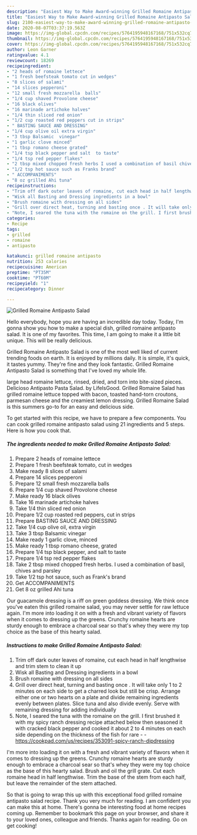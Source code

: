 ```yaml
---
description: "Easiest Way to Make Award-winning Grilled Romaine Antipasto Salad"
title: "Easiest Way to Make Award-winning Grilled Romaine Antipasto Salad"
slug: 2100-easiest-way-to-make-award-winning-grilled-romaine-antipasto-salad
date: 2020-08-07T03:37:19.563Z
image: https://img-global.cpcdn.com/recipes/5764195948167168/751x532cq70/grilled-romaine-antipasto-salad-recipe-main-photo.jpg
thumbnail: https://img-global.cpcdn.com/recipes/5764195948167168/751x532cq70/grilled-romaine-antipasto-salad-recipe-main-photo.jpg
cover: https://img-global.cpcdn.com/recipes/5764195948167168/751x532cq70/grilled-romaine-antipasto-salad-recipe-main-photo.jpg
author: Leon Garner
ratingvalue: 4.1
reviewcount: 18269
recipeingredient:
- "2 heads of romaine lettece"
- "1 fresh beefsteak tomato cut in wedges"
- "8 slices of salami"
- "14 slices pepperoni"
- "12 small fresh mozzarella  balls"
- "1/4 cup shaved Provolone cheese"
- "16 black olives"
- "16 marinade artichoke halves"
- "1/4 thin sliced red onion"
- "1/2 cup roasted red peppers cut in strips"
- " BASTING SAUCE AND DRESSING"
- "1/4 cup olive oil extra virgin"
- "3 tbsp Balsamic  vinegar"
- "1 garlic clove minced"
- "1 tbsp romano cheese grated"
- "1/4 tsp black pepper and salt  to taste"
- "1/4 tsp red pepper flakes"
- "2 tbsp mixed chopped fresh herbs I used a combination of basil chives and parsley"
- "1/2 tsp hot sauce such as Franks brand"
- " ACCOMPANIMENTS"
- "8 oz grilled Ahi tuna"
recipeinstructions:
- "Trim off dark outer leaves of romaine, cut each head in half lengthwise and trim stem to clean it up"
- "Wisk all Basting and Dressing ingredients in a bowl"
- "Brush romaine with dressing on all sides"
- "Grill over direct heat, turning and basting once . It will take only 1 to 2 minutes on each side to get a charred look but still be crisp. Arrange either one or two hearts on a plate and divide remaining ingredients evenly between plates. Slice tuna and also divide evenly. Serve with remaining dressing for adding individually"
- "Note, I seared the tuna with the romaine on the grill. I first brushed it with my spicy ranch dressing recipe attached below then seasoned it with cracked black pepper and cooked it about 2 to 4 minutes on each side depending on the thickness of the fish for rare  https://cookpad.com/us/recipes/353091-spicy-ranch-dipdressing"
categories:
- Recipe
tags:
- grilled
- romaine
- antipasto

katakunci: grilled romaine antipasto 
nutrition: 253 calories
recipecuisine: American
preptime: "PT35M"
cooktime: "PT60M"
recipeyield: "1"
recipecategory: Dinner

---
```



![Grilled Romaine Antipasto Salad](https://img-global.cpcdn.com/recipes/5764195948167168/751x532cq70/grilled-romaine-antipasto-salad-recipe-main-photo.jpg)

Hello everybody, hope you are having an incredible day today. Today, I'm gonna show you how to make a special dish, grilled romaine antipasto salad. It is one of my favorites. This time, I am going to make it a little bit unique. This will be really delicious.

Grilled Romaine Antipasto Salad is one of the most well liked of current trending foods on earth. It is enjoyed by millions daily. It is simple, it's quick, it tastes yummy. They're fine and they look fantastic. Grilled Romaine Antipasto Salad is something that I've loved my whole life.

large head romaine lettuce, rinsed, dried, and torn into bite-sized pieces. Delicioso Antipasto Pasta Salad. by LifeIsGood. Grilled Romaine Salad has grilled romaine lettuce topped with bacon, toasted hand-torn croutons, parmesan cheese and the creamiest lemon dressing. Grilled Romaine Salad is this summers go-to for an easy and delicious side.


To get started with this recipe, we have to prepare a few components. You can cook grilled romaine antipasto salad using 21 ingredients and 5 steps. Here is how you cook that.

<!--inarticleads1-->

##### The ingredients needed to make Grilled Romaine Antipasto Salad:

1. Prepare 2 heads of romaine lettece
1. Prepare 1 fresh beefsteak tomato, cut in wedges
1. Make ready 8 slices of salami
1. Prepare 14 slices pepperoni
1. Prepare 12 small fresh mozzarella  balls
1. Prepare 1/4 cup shaved Provolone cheese
1. Make ready 16 black olives
1. Take 16 marinade artichoke halves
1. Take 1/4 thin sliced red onion
1. Prepare 1/2 cup roasted red peppers, cut in strips
1. Prepare  BASTING SAUCE AND DRESSING
1. Take 1/4 cup olive oil, extra virgin
1. Take 3 tbsp Balsamic  vinegar
1. Make ready 1 garlic clove, minced
1. Make ready 1 tbsp romano cheese, grated
1. Prepare 1/4 tsp black pepper, and salt  to taste
1. Prepare 1/4 tsp red pepper flakes
1. Take 2 tbsp mixed chopped fresh herbs. I used a combination of basil, chives and parsley
1. Take 1/2 tsp hot sauce, such as Frank&#39;s brand
1. Get  ACCOMPANIMENTS
1. Get 8 oz grilled Ahi tuna


Our guacamole dressing is a riff on green goddess dressing. We think once you&#39;ve eaten this grilled romaine salad, you may never settle for raw lettuce again. I&#39;m more into loading it on with a fresh and vibrant variety of flavors when it comes to dressing up the greens. Crunchy romaine hearts are sturdy enough to embrace a charcoal sear so that&#39;s whey they were my top choice as the base of this hearty salad. 

<!--inarticleads2-->

##### Instructions to make Grilled Romaine Antipasto Salad:

1. Trim off dark outer leaves of romaine, cut each head in half lengthwise and trim stem to clean it up
1. Wisk all Basting and Dressing ingredients in a bowl
1. Brush romaine with dressing on all sides
1. Grill over direct heat, turning and basting once . It will take only 1 to 2 minutes on each side to get a charred look but still be crisp. Arrange either one or two hearts on a plate and divide remaining ingredients evenly between plates. Slice tuna and also divide evenly. Serve with remaining dressing for adding individually
1. Note, I seared the tuna with the romaine on the grill. I first brushed it with my spicy ranch dressing recipe attached below then seasoned it with cracked black pepper and cooked it about 2 to 4 minutes on each side depending on the thickness of the fish for rare -  - https://cookpad.com/us/recipes/353091-spicy-ranch-dipdressing


I&#39;m more into loading it on with a fresh and vibrant variety of flavors when it comes to dressing up the greens. Crunchy romaine hearts are sturdy enough to embrace a charcoal sear so that&#39;s whey they were my top choice as the base of this hearty salad. Brush and oil the grill grate. Cut each romaine head in half lengthwise. Trim the base of the stem from each half, but leave the remainder of the stem attached. 

So that is going to wrap this up with this exceptional food grilled romaine antipasto salad recipe. Thank you very much for reading. I am confident you can make this at home. There's gonna be interesting food at home recipes coming up. Remember to bookmark this page on your browser, and share it to your loved ones, colleague and friends. Thanks again for reading. Go on get cooking!
